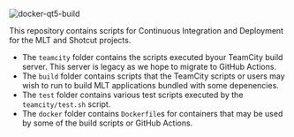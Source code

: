 ![docker-qt5-build](https://github.com/mltframework/mlt-scripts/workflows/docker-qt5-build/badge.svg)

This repository contains scripts for Continuous Integration and Deployment for the MLT and Shotcut projects.

- The `teamcity` folder contains the scripts executed byour TeamCity build server. This server is legacy as we hope to
migrate to GitHub Actions.
- The `build` folder contains scripts that the TeamCity scripts or users may wish to run to build MLT applications
bundled with some depenencies.
- The `test` folder contains various test scripts executed by the `teamcity/test.sh` script.
- The `docker` folder contains `Dockerfile`s for containers that may be used by some of the build scripts or GitHub
Actions.
